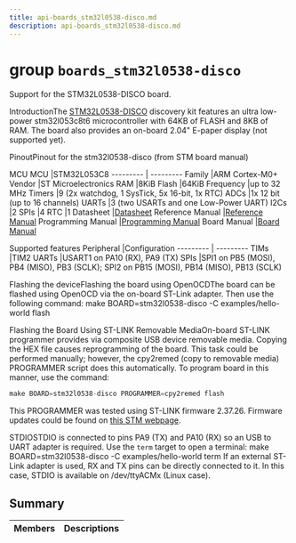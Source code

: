 ```yaml
---
title: api-boards_stm32l0538-disco.md
description: api-boards_stm32l0538-disco.md
---
```

# group `boards_stm32l0538-disco` 

Support for the STM32L0538-DISCO board.

IntroductionThe [STM32L0538-DISCO](https://www.st.com/en/evaluation-tools/32l0538discovery.html) discovery kit features an ultra low-power stm32l053c8t6 microcontroller with 64KB of FLASH and 8KB of RAM. The board also provides an on-board 2.04" E-paper display (not supported yet).

PinoutPinout for the stm32l0538-disco (from STM board manual)

MCU
MCU   |STM32L053C8
--------- | ---------
Family   |ARM Cortex-M0+
Vendor   |ST Microelectronics
RAM   |8KiB
Flash   |64KiB
Frequency   |up to 32 MHz
Timers   |9 (2x watchdog, 1 SysTick, 5x 16-bit, 1x RTC)
ADCs   |1x 12 bit (up to 16 channels)
UARTs   |3 (two USARTs and one Low-Power UART)
I2Cs   |2
SPIs   |4
RTC   |1
Datasheet   |[Datasheet](https://www.st.com/resource/en/datasheet/stm32l053c6.pdf)
Reference Manual   |[Reference Manual](https://www.st.com/resource/en/reference_manual/rm0367-ultralowpower-stm32l0x3-advanced-armbased-32bit-mcus-stmicroelectronics.pdf)
Programming Manual   |[Programming Manual](https://www.st.com/resource/en/programming_manual/pm0223-stm32-cortexm0-mcus-programming-manual-stmicroelectronics.pdf)
Board Manual   |[Board Manual](https://www.st.com/resource/en/user_manual/um1775-discovery-kit-with-stm32l053c8-mcu-stmicroelectronics.pdf)

Supported features
Peripheral   |Configuration
--------- | ---------
TIMs   |TIM2
UARTs   |USART1 on PA10 (RX), PA9 (TX)
SPIs   |SPI1 on PB5 (MOSI), PB4 (MISO), PB3 (SCLK); SPI2 on PB15 (MOSI), PB14 (MISO), PB13 (SCLK)

Flashing the deviceFlashing the board using OpenOCDThe board can be flashed using OpenOCD via the on-board ST-Link adapter. Then use the following command: make BOARD=stm32l0538-disco -C examples/hello-world flash

Flashing the Board Using ST-LINK Removable MediaOn-board ST-LINK programmer provides via composite USB device removable media. Copying the HEX file causes reprogramming of the board. This task could be performed manually; however, the cpy2remed (copy to removable media) PROGRAMMER script does this automatically. To program board in this manner, use the command: 
```cpp
make BOARD=stm32l0538-disco PROGRAMMER=cpy2remed flash
```
This PROGRAMMER was tested using ST-LINK firmware 2.37.26. Firmware updates could be found on [this STM webpage](https://www.st.com/en/development-tools/stsw-link007.html).

STDIOSTDIO is connected to pins PA9 (TX) and PA10 (RX) so an USB to UART adapter is required. Use the `term` target to open a terminal: make BOARD=stm32l0538-disco -C examples/hello-world term
 If an external ST-Link adapter is used, RX and TX pins can be directly connected to it. In this case, STDIO is available on /dev/ttyACMx (Linux case).

## Summary

 Members                        | Descriptions                                
--------------------------------|---------------------------------------------

